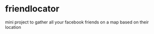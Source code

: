 friendlocator
=============

mini project to gather all your facebook friends on a map based on their location
